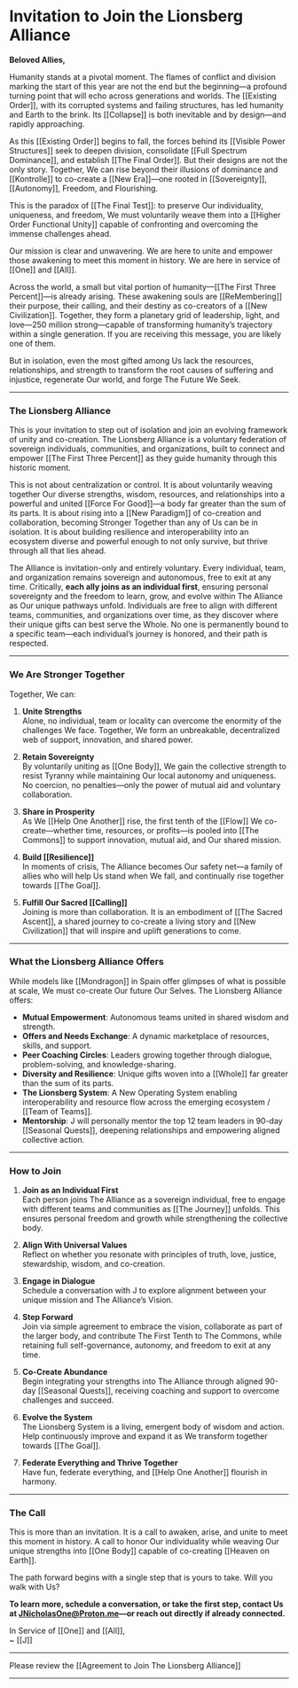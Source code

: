 # **Invitation to Join the Lionsberg Alliance**

**Beloved Allies,**

Humanity stands at a pivotal moment. The flames of conflict and division marking the start of this year are not the end but the beginning—a profound turning point that will echo across generations and worlds. The [[Existing Order]], with its corrupted systems and failing structures, has led humanity and Earth to the brink. Its [[Collapse]] is both inevitable and by design—and rapidly approaching.

As this [[Existing Order]] begins to fall, the forces behind its [[Visible Power Structures]] seek to deepen division, consolidate [[Full Spectrum Dominance]], and establish [[The Final Order]]. But their designs are not the only story. Together, We can rise beyond their illusions of dominance and [[Kontrolle]] to co-create a [[New Era]]—one rooted in [[Sovereignty]], [[Autonomy]], Freedom, and Flourishing.

This is the paradox of [[The Final Test]]: to preserve Our individuality, uniqueness, and freedom, We must voluntarily weave them into a [[Higher Order Functional Unity]] capable of confronting and overcoming the immense challenges ahead.

Our mission is clear and unwavering. We are here to unite and empower those awakening to meet this moment in history. We are here in service of [[One]] and [[All]].

Across the world, a small but vital portion of humanity—[[The First Three Percent]]—is already arising. These awakening souls are [[ReMembering]] their purpose, their calling, and their destiny as co-creators of a [[New Civilization]]. Together, they form a planetary grid of leadership, light, and love—250 million strong—capable of transforming humanity’s trajectory within a single generation. If you are receiving this message, you are likely one of them.

But in isolation, even the most gifted among Us lack the resources, relationships, and strength to transform the root causes of suffering and injustice, regenerate Our world, and forge The Future We Seek.

____

### **The Lionsberg Alliance**

This is your invitation to step out of isolation and join an evolving framework of unity and co-creation. The Lionsberg Alliance is a voluntary federation of sovereign individuals, communities, and organizations, built to connect and empower [[The First Three Percent]] as they guide humanity through this historic moment.

This is not about centralization or control. It is about voluntarily weaving together Our diverse strengths, wisdom, resources, and relationships into a powerful and united [[Force For Good]]—a body far greater than the sum of its parts. It is about rising into a [[New Paradigm]] of co-creation and collaboration, becoming Stronger Together than any of Us can be in isolation. It is about building resilience and interoperability into an ecosystem diverse and powerful enough to not only survive, but thrive through all that lies ahead.

The Alliance is invitation-only and entirely voluntary. Every individual, team, and organization remains sovereign and autonomous, free to exit at any time. Critically, **each ally joins as an individual first**, ensuring personal sovereignty and the freedom to learn, grow, and evolve within The Alliance as Our unique pathways unfold. Individuals are free to align with different teams, communities, and organizations over time, as they discover where their unique gifts can best serve the Whole. No one is permanently bound to a specific team—each individual’s journey is honored, and their path is respected.

___

### **We Are Stronger Together**

Together, We can: 

1. **Unite Strengths**  
    Alone, no individual, team or locality can overcome the enormity of the challenges We face. Together, We form an unbreakable, decentralized web of support, innovation, and shared power.
    
2. **Retain Sovereignty**  
    By voluntarily uniting as [[One Body]], We gain the collective strength to resist Tyranny while maintaining Our local autonomy and uniqueness. No coercion, no penalties—only the power of mutual aid and voluntary collaboration.
    
3. **Share in Prosperity**  
    As We [[Help One Another]] rise, the first tenth of the [[Flow]] We co-create—whether time, resources, or profits—is pooled into [[The Commons]] to support innovation, mutual aid, and Our shared mission. 
    
4. **Build [[Resilience]]**  
    In moments of crisis, The Alliance becomes Our safety net—a family of allies who will help Us stand when We fall, and continually rise together towards [[The Goal]]. 
    
5. **Fulfill Our Sacred [[Calling]]**  
    Joining is more than collaboration. It is an embodiment of [[The Sacred Ascent]], a shared journey to co-create a living story and [[New Civilization]] that will inspire and uplift generations to come.
    

---

### **What the Lionsberg Alliance Offers**

While models like [[Mondragon]] in Spain offer glimpses of what is possible at scale, We must co-create Our future Our Selves. The Lionsberg Alliance offers:

- **Mutual Empowerment**: Autonomous teams united in shared wisdom and strength.
- **Offers and Needs Exchange**: A dynamic marketplace of resources, skills, and support.
- **Peer Coaching Circles**: Leaders growing together through dialogue, problem-solving, and knowledge-sharing.
- **Diversity and Resilience**: Unique gifts woven into a [[Whole]] far greater than the sum of its parts.
- **The Lionsberg System**: A New Operating System enabling interoperability and resource flow across the emerging ecosystem / [[Team of Teams]]. 
- **Mentorship**: J will personally mentor the top 12 team leaders in 90-day [[Seasonal Quests]], deepening relationships and empowering aligned collective action.

---
### **How to Join**

1. **Join as an Individual First**  
    Each person joins The Alliance as a sovereign individual, free to engage with different teams and communities as [[The Journey]] unfolds. This ensures personal freedom and growth while strengthening the collective body.
    
2. **Align With Universal Values**  
    Reflect on whether you resonate with principles of truth, love, justice, stewardship, wisdom, and co-creation.
    
3. **Engage in Dialogue**  
    Schedule a conversation with J to explore alignment between your unique mission and The Alliance’s Vision.
    
4. **Step Forward**  
    Join via simple agreement to embrace the vision, collaborate as part of the larger body, and contribute The First Tenth to The Commons, while retaining full self-governance, autonomy, and freedom to exit at any time.
    
5. **Co-Create Abundance**  
    Begin integrating your strengths into The Alliance through aligned 90-day [[Seasonal Quests]], receiving coaching and support to overcome challenges and succeed.
    
6. **Evolve the System**  
    The Lionsberg System is a living, emergent body of wisdom and action. Help continuously improve and expand it as We transform together towards [[The Goal]].
    
7. **Federate Everything and Thrive Together**  
    Have fun, federate everything, and [[Help One Another]] flourish in harmony.

---

### **The Call**

This is more than an invitation. It is a call to awaken, arise, and unite to meet this moment in history. A call to honor Our individuality while weaving Our unique strengths into [[One Body]] capable of co-creating [[Heaven on Earth]].

The path forward begins with a single step that is yours to take. Will you walk with Us? 

**To learn more, schedule a conversation, or take the first step, contact Us at JNicholasOne@Proton.me—or reach out directly if already connected.**

In Service of [[One]] and [[All]],  
~ [[J]]
____
Please review the [[Agreement to Join The Lionsberg Alliance]]  
____
